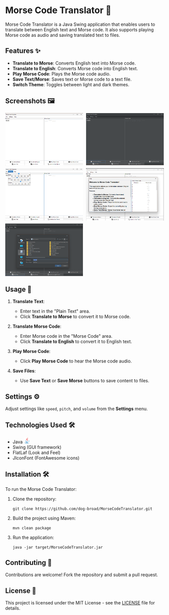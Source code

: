 # Morse Code Translator 📡

Morse Code Translator is a Java Swing application that enables users to translate between English text and Morse code. It also supports playing Morse code as audio and saving translated text to files.

## Features ✨

- **Translate to Morse**: Converts English text into Morse code.
- **Translate to English**: Converts Morse code into English text.
- **Play Morse Code**: Plays the Morse code audio.
- **Save Text/Morse**: Saves text or Morse code to a text file.
- **Switch Theme**: Toggles between light and dark themes.

## Screenshots 🖼️

<div style="display: grid; grid-template-columns: repeat(2, 1fr); gap: 10px;">
    <img src="img/2024-07-14-19-23-19.png" style="width: 100%;">
    <img src="img/2024-07-14-19-22-45.png" style="width: 100%;">
    <img src="img/2024-07-14-19-23-50.png" style="width: 100%;">
    <img src="img/2024-07-14-19-24-12.png" style="width: 100%;">
    <img src="img/2024-07-14-19-24-49.png" style="width: 100%;">
</div>

## Usage 🚀

1. **Translate Text**:
   - Enter text in the "Plain Text" area.
   - Click **Translate to Morse** to convert it to Morse code.

2. **Translate Morse Code**:
   - Enter Morse code in the "Morse Code" area.
   - Click **Translate to English** to convert it to English text.

3. **Play Morse Code**:
   - Click **Play Morse Code** to hear the Morse code audio.

4. **Save Files**:
   - Use **Save Text** or **Save Morse** buttons to save content to files.

## Settings ⚙️

Adjust settings like `speed`, `pitch`, and `volume` from the **Settings** menu.

## Technologies Used 🛠️

- Java <img src="https://raw.githubusercontent.com/devicons/devicon/master/icons/java/java-original.svg" alt="Java" width="20" height="20"/>
- Swing (GUI framework)
- FlatLaf (Look and Feel)
- JIconFont (FontAwesome icons)

## Installation 🛠️

To run the Morse Code Translator:

1. Clone the repository:
   ```
   git clone https://github.com/dog-broad/MorseCodeTranslator.git
   ```
   
2. Build the project using Maven:
   ```
   mvn clean package
   ```
   
3. Run the application:
   ```
   java -jar target/MorseCodeTranslator.jar
   ```

## Contributing 🤝

Contributions are welcome! Fork the repository and submit a pull request.

## License 📄

This project is licensed under the MIT License - see the [LICENSE](LICENSE) file for details.
